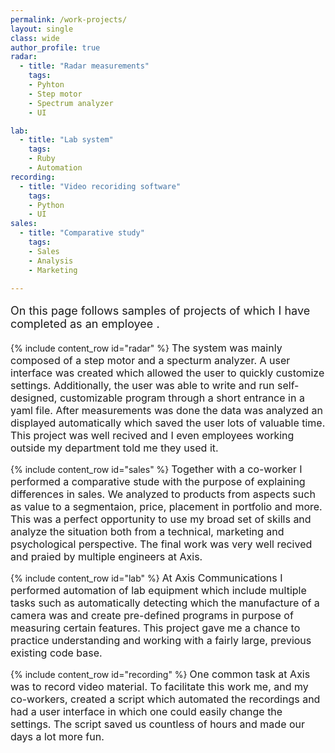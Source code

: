 ```yaml
---
permalink: /work-projects/
layout: single
class: wide
author_profile: true
radar: 
  - title: "Radar measurements"
    tags: 
    - Pyhton
    - Step motor
    - Spectrum analyzer
    - UI

lab: 
  - title: "Lab system"
    tags: 
    - Ruby
    - Automation
recording:
  - title: "Video recoriding software"
    tags: 
    - Python
    - UI
sales:
  - title: "Comparative study"
    tags: 
    - Sales
    - Analysis 
    - Marketing

---
```


<p style="font-size: 18px;">On this page follows samples of projects of which I have completed as an employee .</p>

{% include content_row id="radar" %}
<span style="font-size: 16px; line-height: normal;">
The system was mainly composed of a step motor and a specturm analyzer. A user interface was created which allowed the user to quickly customize settings. Additionally, the user was able to write and run self-designed, customizable program through a short entrance in a yaml file. After measurements was done the data was analyzed an displayed automatically which saved the user lots of valuable time. This project was well recived and I even employees working outside my department told me they used it. 
</span>

{% include content_row id="sales" %}
<span style="font-size: 16px; line-height: normal;">
Together with a co-worker I performed a comparative stude with the purpose of explaining differences in sales. We analyzed to products from aspects such as value to a segmentaion, price, placement in portfolio and more. This was a perfect opportunity to use my broad set of skills and analyze the situation both from a technical, marketing and psychological perspective. The final work was very well recived and praied by multiple engineers at Axis. 
</span>

{% include content_row id="lab" %}
<span style="font-size: 16px; line-height: normal;">
At Axis Communications I performed automation of lab equipment which include multiple tasks such as automatically detecting which the manufacture of a camera was and create pre-defined programs in purpose of measuring certain features. This project gave me a chance to practice understanding and working with a fairly large, previous existing code base. 
</span>

{% include content_row id="recording" %}
<span style="font-size: 16px; line-height: normal;">
One common task at Axis was to record video material. To facilitate this work me, and my co-workers, created a script which automated the recordings and had a user interface in which one could easily change the settings. The script saved us countless of hours and made our days a lot more fun. 
</span>


